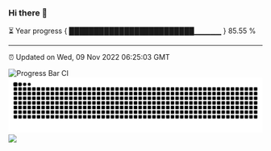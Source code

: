 ### Hi there 👋

⏳ Year progress { █████████████████████████▁▁▁▁▁ } 85.55 %

---

⏰ Updated on Wed, 09 Nov 2022 06:25:03 GMT

![Progress Bar CI](https://github.com/liununu/liununu/workflows/Progress%20Bar%20CI/badge.svg)![](https://raw.githubusercontent.com/L1cardo/L1cardo/main/assets/github-contribution-grid-snake.svg)![](https://raw.githubusercontent.com/seesaws/seesaws/main/assets/github-contribution-grid-snake.svg)
